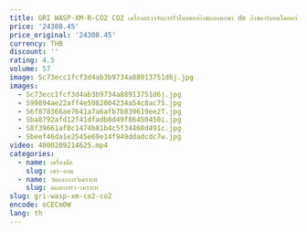 ```yaml
---
title: GRI WASP-XM-R-CO2 CO2 เครื่องตรวจจับการรั่วไหลของก๊าซแบบพกพา de ก๊าซคาร์บอนไดออกไซด์การตรวจจับ
price: '24308.45'
price_original: '24308.45'
currency: THB
discount: ''
rating: 4.5
volume: 57
image: Sc73ecc1fcf3d4ab3b9734a88913751d6j.jpg
images:
  - Sc73ecc1fcf3d4ab3b9734a88913751d6j.jpg
  - S99894ae22aff4e5982004234a54c8ac7S.jpg
  - S6f878366ae7641a7a6afb7b839619ee2T.jpg
  - Sba8792afd12f41dfadb8d49f86450450i.jpg
  - S8f39661af8c1474b81b4c5f34468d491c.jpg
  - Sbeef46da1e2545e69e14f949ddadcdc7w.jpg
video: 4000209214625.mp4
categories:
  - name: เครื่องมือ
    slug: เคร-องม
  - name: วัดและการวิเคราะห์
    slug: ดและการว-เคราะห
slug: gri-wasp-xm-co2-co2
encode: oCECm0W
lang: th
---
```

  